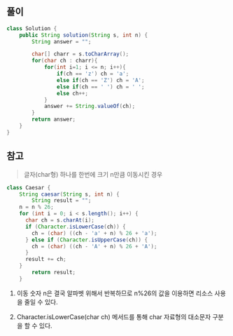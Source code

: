 ## 풀이
```java
class Solution {
    public String solution(String s, int n) {
        String answer = "";

        char[] charr = s.toCharArray();
        for(char ch : charr){
            for(int i=1; i <= n; i++){
                if(ch == 'z') ch = 'a';
                else if(ch == 'Z') ch = 'A';
                else if(ch == ' ') ch = ' ';
                else ch++;
            }
            answer += String.valueOf(ch);
        }
        return answer;
    }
}
```

## 참고
> 글자(char형) 하나를 한번에 크기 n만큼 이동시킨 경우
```java
class Caesar {
    String caesar(String s, int n) {
        String result = "";
    n = n % 26;
    for (int i = 0; i < s.length(); i++) {
      char ch = s.charAt(i);
      if (Character.isLowerCase(ch)) {
        ch = (char) ((ch - 'a' + n) % 26 + 'a');
      } else if (Character.isUpperCase(ch)) {
        ch = (char) ((ch - 'A' + n) % 26 + 'A');
      }
      result += ch;
    }
        return result;
    }
```
1. 이동 숫자 n은 결국 알파벳 위해서 반복하므로 n%26의 값을 이용하면 리소스 사용을 줄일 수 있다.

2. Character.isLowerCase(char ch) 메서드를 통해 char 자료형의 대소문자 구분을 할 수 있다. 